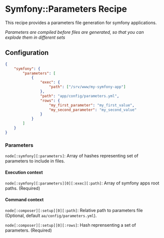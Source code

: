 # Symfony::Parameters Recipe

This recipe provides a parameters file generation for symfony applications.

*Parameters are compiled before files are generated, so that you can explode them in different sets*

## Configuration

```json
{
    "symfony": {
        "parameters": [
            {
                "exec": {
                    "path": ["/srv/www/my-symfony-app"]
                },
                "path": "app/config/parameters.yml",
                "rows": {
                    "my_first_parameter": "my_first_value",
                    "my_second_parameter": "my_second_value"
                }
            }
        ]
    }
}
```

### Parameters

`node[:symfony][:parameters]`: Array of hashes representing set of parameters to include in files.

#### Execution context

`node[:symfony][:parameters][0][:exec][:path]`: Array of symfony apps root paths. (Required)

#### Command context

`node[:composer][:setup][0][:path]`: Relative path to parameters file (Optional, default `aa/config/parameters.yml`).

`node[:composer][:setup][0][:rows]`: Hash reprensenting a set of parameters. (Required)